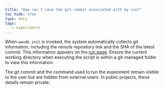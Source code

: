 ```yaml
---
title: "How can I save the git commit associated with my run?"
toc_hide: true
type: docs
tags:
   - experiments
---
```

When `wandb.init` is invoked, the system automatically collects git information, including the remote repository link and the SHA of the latest commit. This information appears on the [run page](../guides/runs/intro.md#view-logged-runs). Ensure the current working directory when executing the script is within a git-managed folder to view this information.

The git commit and the command used to run the experiment remain visible to the user but are hidden from external users. In public projects, these details remain private.
